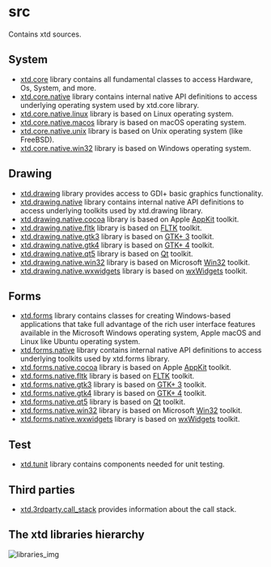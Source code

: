 # src

Contains xtd sources.

## System

* [xtd.core](xtd.core) library contains all fundamental classes to access Hardware, Os, System, and more.
* [xtd.core.native](xtd.core.native) library contains internal native API definitions to access underlying operating system used by xtd.core library.
* [xtd.core.native.linux](xtd.core.native.linux) library is based on Linux operating system.
* [xtd.core.native.macos](xtd.core.native.macos) library is based on macOS operating system.
* [xtd.core.native.unix](xtd.core.native.unix) library is based on Unix operating system (like FreeBSD).
* [xtd.core.native.win32](xtd.core.native.win32) library is based on Windows operating system.

## Drawing

* [xtd.drawing](xtd.drawing) library provides access to GDI+ basic graphics functionality.
* [xtd.drawing.native](xtd.drawing.native) library contains internal native API definitions to access underlying toolkits used by xtd.drawing library.
* [xtd.drawing.native.cocoa](xtd.drawing.native.cocoa) library is based on Apple [AppKit](https://developer.apple.com/documentation/appkit/) toolkit.
* [xtd.drawing.native.fltk](xtd.drawing.native.fltk) library is based on [FLTK](https://www.fltk.org) toolkit.
* [xtd.drawing.native.gtk3](xtd.drawing.native.gtk3) library is based on [GTK+ 3](https://developer.gnome.org/gtk3/stable/index.html) toolkit.
* [xtd.drawing.native.gtk4](xtd.drawing.native.gtk4) library is based on [GTK+ 4](https://developer.gnome.org/gtk4/stable/index.html) toolkit.
* [xtd.drawing.native.qt5](xtd.drawing.native.qt5) library is based on [Qt](https://www.qt.io) toolkit.
* [xtd.drawing.native.win32](xtd.drawing.native.win32) library is based on Microsoft [Win32](https://docs.microsoft.com/en-us/windows/apps/desktop/) toolkit.
* [xtd.drawing.native.wxwidgets](xtd.drawing.native.wxwidgets) library is based on [wxWidgets](https://www.wxwidgets.org/) toolkit.

## Forms

* [xtd.forms](xtd.forms) library contains classes for creating Windows-based applications that take full advantage of the rich user interface features available in the Microsoft Windows operating system, Apple macOS and Linux like Ubuntu operating system.
* [xtd.forms.native](xtd.forms.native) library contains internal native API definitions to access underlying toolkits used by xtd.forms library.
* [xtd.forms.native.cocoa](xtd.forms.native.cocoa) library is based on Apple [AppKit](https://developer.apple.com/documentation/appkit/) toolkit.
* [xtd.forms.native.fltk](xtd.forms.native.fltk) library is based on [FLTK](https://www.fltk.org) toolkit.
* [xtd.forms.native.gtk3](xtd.forms.native.gtk3) library is based on [GTK+ 3](https://developer.gnome.org/gtk3/stable/index.html) toolkit.
* [xtd.forms.native.gtk4](xtd.forms.native.gtk4) library is based on [GTK+ 4](https://developer.gnome.org/gtk4/stable/index.html) toolkit.
* [xtd.forms.native.qt5](xtd.forms.native.qt5) library is based on [Qt](https://www.qt.io) toolkit.
* [xtd.forms.native.win32](xtd.forms.native.win32) library is based on Microsoft [Win32](https://docs.microsoft.com/en-us/windows/apps/desktop/) toolkit.
* [xtd.forms.native.wxwidgets](xtd.forms.native.wxwidgets) library is based on [wxWidgets](https://www.wxwidgets.org/) toolkit.

## Test

* [xtd.tunit](xtd.tunit) library contains components needed for unit testing.

## Third parties

* [xtd.3rdparty.call_stack](xtd.3rdparty.call_stack) provides information about the call stack.

## The xtd libraries hierarchy

![libraries_img](../docs/pictures/hierarchy.png)



